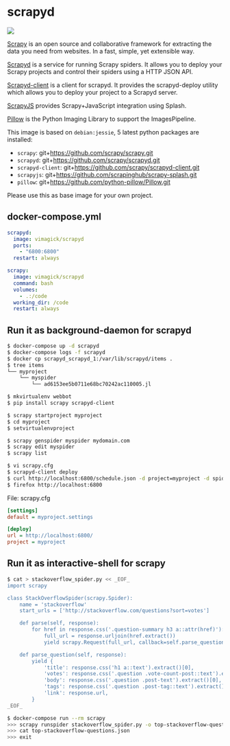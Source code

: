 scrapyd
=======

![](http://dockeri.co/image/vimagick/scrapyd)

[Scrapy][1] is an open source and collaborative framework for extracting the
data you need from websites. In a fast, simple, yet extensible way.

[Scrapyd][2] is a service for running Scrapy spiders.  It allows you to deploy
your Scrapy projects and control their spiders using a HTTP JSON API.

[Scrapyd-client][3] is a client for scrapyd. It provides the scrapyd-deploy
utility which allows you to deploy your project to a Scrapyd server.

[ScrapyJS][4] provides Scrapy+JavaScript integration using Splash.

[Pillow][5] is the Python Imaging Library to support the ImagesPipeline.

This image is based on `debian:jessie`, 5 latest python packages are installed:

- `scrapy`: git+https://github.com/scrapy/scrapy.git
- `scrapyd`: git+https://github.com/scrapy/scrapyd.git
- `scrapyd-client`: git+https://github.com/scrapy/scrapyd-client.git
- `scrapyjs`: git+https://github.com/scrapinghub/scrapy-splash.git
- `pillow`: git+https://github.com/python-pillow/Pillow.git

Please use this as base image for your own project.

## docker-compose.yml

```yaml
scrapyd:
  image: vimagick/scrapyd
  ports:
    - "6800:6800"
  restart: always

scrapy:
  image: vimagick/scrapyd
  command: bash
  volumes:
    - .:/code
  working_dir: /code
  restart: always
```

## Run it as background-daemon for scrapyd

```bash
$ docker-compose up -d scrapyd
$ docker-compose logs -f scrapyd
$ docker cp scrapyd_scrapyd_1:/var/lib/scrapyd/items .
$ tree items
└── myproject
    └── myspider
        └── ad6153ee5b0711e68bc70242ac110005.jl
```

```bash
$ mkvirtualenv webbot
$ pip install scrapy scrapyd-client

$ scrapy startproject myproject
$ cd myproject
$ setvirtualenvproject

$ scrapy genspider myspider mydomain.com
$ scrapy edit myspider
$ scrapy list

$ vi scrapy.cfg
$ scrapyd-client deploy
$ curl http://localhost:6800/schedule.json -d project=myproject -d spider=myspider
$ firefox http://localhost:6800
```

File: scrapy.cfg

```ini
[settings]
default = myproject.settings

[deploy]
url = http://localhost:6800/
project = myproject
```

## Run it as interactive-shell for scrapy

```bash
$ cat > stackoverflow_spider.py << _EOF_
import scrapy

class StackOverflowSpider(scrapy.Spider):
    name = 'stackoverflow'
    start_urls = ['http://stackoverflow.com/questions?sort=votes']

    def parse(self, response):
        for href in response.css('.question-summary h3 a::attr(href)'):
            full_url = response.urljoin(href.extract())
            yield scrapy.Request(full_url, callback=self.parse_question)

    def parse_question(self, response):
        yield {
            'title': response.css('h1 a::text').extract()[0],
            'votes': response.css('.question .vote-count-post::text').extract()[0],
            'body': response.css('.question .post-text').extract()[0],
            'tags': response.css('.question .post-tag::text').extract(),
            'link': response.url,
        }
_EOF_

$ docker-compose run --rm scrapy
>>> scrapy runspider stackoverflow_spider.py -o top-stackoverflow-questions.json
>>> cat top-stackoverflow-questions.json
>>> exit
```

[1]: https://github.com/scrapy/scrapy
[2]: https://github.com/scrapy/scrapyd
[3]: https://github.com/scrapy/scrapyd-client
[4]: https://github.com/scrapinghub/scrapy-splash
[5]: https://github.com/python-pillow/Pillow
